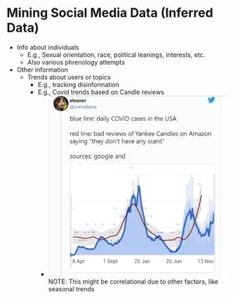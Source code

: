 # Mining Social Media Data (Inferred Data)
- Info about individuals
  - E.g., Sexual orientation, race, political leanings, interests, etc.
  - Also various phrenology attempts
- Other information
  - Trends about users or topics
     - E.g., tracking disinformation
     - E.g., Covid trends based on Candle reviews
       - [![](covid_candles.png)](https://twitter.com/zornsllama/status/1473575508784955394) NOTE: This might be correlational due to other factors, like seasonal trends
